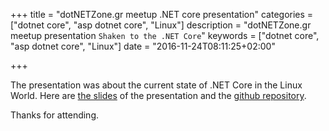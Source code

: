 +++
title = "dotNETZone.gr meetup .NET core presentation"
categories = ["dotnet core", "asp dotnet core", "Linux"]
description = "dotNETZone.gr meetup presentation `Shaken to the .NET Core`"
keywords = ["dotnet core", "asp dotnet core", "Linux"]
date = "2016-11-24T08:11:25+02:00"

+++

The presentation was about the current state of .NET Core in the Linux World. 
Here are [the slides](http://go-talks.appspot.com/github.com/mantzas/presentations/20161106_shaken_to_the_dotnet_core/shaken_to_the_dotnet_core.slide#1) of the presentation 
and the [github repository](https://github.com/mantzas/presentations/tree/master/20161106_shaken_to_the_dotnet_core). 

Thanks for attending.